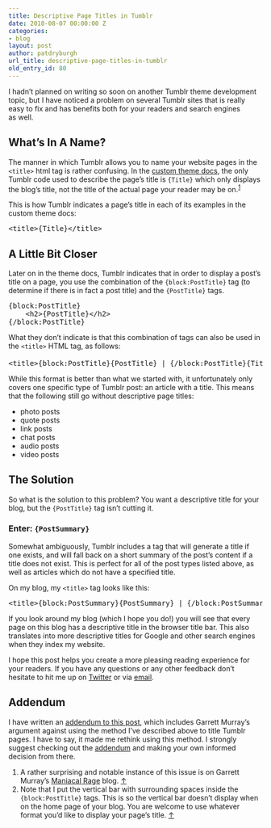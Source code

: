 ```yaml
---
title: Descriptive Page Titles in Tumblr
date: 2010-08-07 00:00:00 Z
categories:
- blog
layout: post
author: patdryburgh
url_title: descriptive-page-titles-in-tumblr
old_entry_id: 80
---
```


<p>I hadn’t planned on writing so soon on another Tumblr theme development topic, but I have noticed a problem on several Tumblr sites that is really easy to fix and has benefits both for your readers and search engines as&nbsp;well.</p>

<h2>What’s In A&nbsp;Name?</h2>

<p>The manner in which Tumblr allows you to name your website pages in the <code>&lt;title&gt;</code> html tag is rather confusing. In the <a href="http://www.tumblr.com/docs/en/custom_themes">custom theme docs</a>, the only Tumblr code used to describe the page’s title is <code>{Title}</code> which only displays the blog’s title, not the title of the actual page your reader may be on.<sup><a href="#72196" id="fn1" title="see footnote 1">1</a></sup></p>

<p>This is how Tumblr indicates a page’s title in each of its examples in the custom theme&nbsp;docs:</p>

<pre>&lt;title&gt;{Title}&lt;/title&gt;
</pre>

<h2>A Little Bit&nbsp;Closer</h2>

<p>Later on in the theme docs, Tumblr indicates that in order to display a post’s title on a page, you use the combination of the <code>{block:PostTitle}</code> tag (to determine if there is in fact a post title) and the <code>{PostTitle}</code>&nbsp;tags.</p>

<pre>{block:PostTitle}
    &lt;h2&gt;{PostTitle}&lt;/h2&gt;
{/block:PostTitle}
</pre>

<p>What they don’t indicate is that this combination of tags can also be used in the <code>&lt;title&gt;</code> HTML tag, as&nbsp;follows:</p>

<pre>&lt;title&gt;{block:PostTitle}{PostTitle} | {/block:PostTitle}{Title}&lt;/title&gt;<sup><a href="#70835" id="fn2" title="see footnote 2">2</a></sup>
</pre>

<p>While this format is better than what we started with, it unfortunately only covers one specific type of Tumblr post: an article with a title. This means that the following still go without descriptive page&nbsp;titles:</p>

<ul>
<li>photo&nbsp;posts</li>
<li>quote&nbsp;posts</li>
<li>link&nbsp;posts</li>
<li>chat&nbsp;posts</li>
<li>audio&nbsp;posts</li>
<li>video&nbsp;posts</li>
</ul>

<h2>The&nbsp;Solution</h2>

<p>So what is the solution to this problem? You want a descriptive title for your blog, but the <code>{PostTitle}</code> tag isn’t cutting&nbsp;it.</p>

<h3>Enter:&nbsp;<code>{PostSummary}</code></h3>

<p>Somewhat ambiguously, Tumblr includes a tag that will generate a title if one exists, and will fall back on a short summary of the post’s content if a title does not exist. This is perfect for all of the post types listed above, as well as articles which do not have a specified&nbsp;title.</p>

<p>On my blog, my <code>&lt;title&gt;</code> tag looks like&nbsp;this:</p>

<pre>&lt;title&gt;{block:PostSummary}{PostSummary} | {/block:PostSummary}{Title}&lt;/title&gt;
</pre>

<p>If you look around my blog (which I hope you do!) you will see that every page on this blog has a descriptive title in the browser title bar. This also translates into more descriptive titles for Google and other search engines when they index my&nbsp;website.</p>

<p>I hope this post helps you create a more pleasing reading experience for your readers. If you have any questions or any other feedback don’t hesitate to hit me up on <a href="http://twitter.com/patdryburgh">Twitter</a> or via&nbsp;<a href="mailto:hello@patdryburgh.com">email</a>.</p>

<h2>Addendum</h2>

<p>I have written an <a href="http://patdryburgh.com/post/923532953/proper-pages-addendum">addendum to this post</a>, which includes Garrett Murray’s argument against using the method I’ve described above to title Tumblr pages. I have to say, it made me rethink using this method. I strongly suggest checking out the <a href="http://patdryburgh.com/post/923532953/proper-pages-addendum">addendum</a> and making your own informed decision from&nbsp;there.</p>

<div id="footnote">
    <ol>
        <li id="72196">A rather surprising and notable instance of this issue is on Garrett Murray’s <a href="http://log.maniacalrage.net ">Maniacal Rage</a> blog.&nbsp;<a href="#fn1" title="return to article">↑</a></li>
        <li id="70835"> Note that I put the vertical bar with surrounding spaces inside the <code>{block:PostTitle}</code> tags. This is so the vertical bar doesn’t display when on the home page of your blog. You are welcome to use whatever format you’d like to display your page’s title.&nbsp;<a href="#fn2" title="return to article">↑</a></li>
    </ol>
</div>